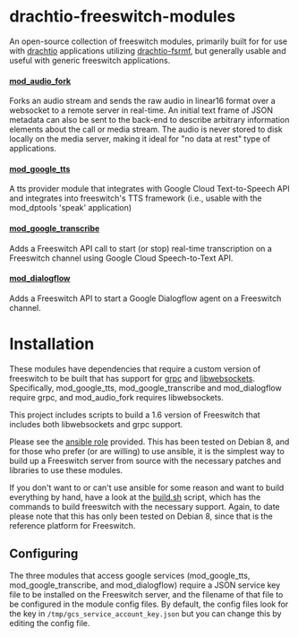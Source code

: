 # drachtio-freeswitch-modules
An open-source collection of freeswitch modules, primarily built for for use with [drachtio](https://drachtio.org) applications utilizing [drachtio-fsrmf](https://www.npmjs.com/package/drachtio-fsmrf), but generally usable and useful with generic freeswitch applications. 

#### [mod_audio_fork](modules/mod_audio_fork/README.md)
Forks an audio stream and sends the raw audio in linear16 format over a websocket to a remote server in real-time. An initial text frame of JSON metadata can also be sent to the back-end to describe arbitrary information elements about the call or media stream.  The audio is never stored to disk locally on the media server, making it ideal for "no data at rest" type of applications.

#### [mod_google_tts](modules/mod_google_tts/README.md)
A tts provider module that integrates with Google Cloud Text-to-Speech API and integrates into freeswitch's TTS framework (i.e., usable with the mod_dptools 'speak' application)

#### [mod_google_transcribe](modules/mod_google_transcribe/README.md)
Adds a Freeswitch API call to start (or stop) real-time transcription on a Freeswitch channel using Google Cloud Speech-to-Text API.

#### [mod_dialogflow](modules/mod_dialogflow/README.md)
Adds a Freeswitch API to start a Google Dialogflow agent on a Freeswitch channel.

# Installation

These modules have dependencies that require a custom version of freeswitch to be built that has support for [grpc](https://github.com/grpc/grpc) and [libwebsockets](libwebsockets.org). Specifically, mod_google_tts, mod_google_transcribe and mod_dialogflow require grpc, and mod_audio_fork requires libwebsockets.

This project includes scripts to build a 1.6 version of Freeswitch that includes both libwebsockets and grpc support.  

Please see the [ansible role](./ansible-role-drachtio-freeswitch/README.md) provided.  This has been tested on Debian 8, and for those who prefer (or are willing) to use ansible, it is the simplest way to build up a Freeswitch server from source with the necessary patches and libraries to use these modules.

If you don't want to or can't use ansible for some reason and want to build everything by hand, have a look at the [build.sh](./build.sh) script, which has the commands to build freeswitch with the necessary support.  Again, to date please note that this has only been tested on Debian 8, since that is the reference platform for Freeswitch.

## Configuring

The three modules that access google services (mod_google_tts, mod_google_transcribe, and mod_dialogflow) require a JSON service key file to be installed on the Freeswitch server, and the filename of that file to be configured in the module config files.  By default, the config files look for the key in `/tmp/gcs_service_account_key.json` but you can change this by editing the config file.